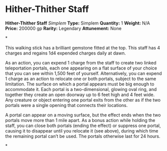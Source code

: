 # Hither-Thither Staff

**Hither-Thither Staff**
_Simplem_
**Type:** Simplem
**Quantity:** 1
**Weight:** N/A
**Price:** 200000 gp
**Rarity:** Legendary
**Attunement:** None

*<p>This walking stick has a brilliant gemstone fitted at the top. This staff has 4 charges and regains 1d4 expended charges daily at dawn.

As an action, you can expend 1 charge from the staff to create two linked teleportation portals, each one appearing on a flat surface of your choice that you can see within 1,500 feet of yourself. Alternatively, you can expend 1 charge as an action to relocate one or both portals, subject to the same limitation. The surface on which a portal appears must be big enough to accommodate it. Each portal is a two-dimensional, glowing oval ring, and together they create an open doorway up to 6 feet high and 4 feet wide. Any creature or object entering one portal exits from the other as if the two portals were a single opening that connects their locations.

A portal can appear on a moving surface, but the effect ends when the two portals move more than 1 mile apart. As a bonus action while holding the staff, you can close both portals (ending the effect) or suppress one portal, causing it to disappear until you relocate it (see above), during which time the remaining portal can’t be used. The portals otherwise last for 24 hours.</p>*